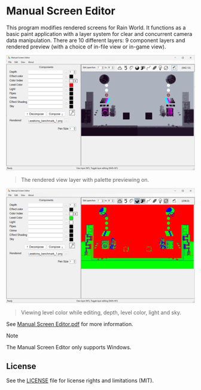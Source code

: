 # Manual Screen Editor

This program modifies rendered screens for Rain World. It functions as a basic paint application with a layer system for clear and concurrent camera data manipulation.
There are 10 different layers: 9 component layers and rendered preview (with a choice of in-file view or in-game view).

![Palette](/docs/MSE_palette.png?raw=true)
> The rendered view layer with palette previewing on.


![Level Color](/docs/MSE_geo.png?raw=true)
> Viewing level color while editing, depth, level color, light and sky.

See [Manual Screen Editor.pdf](/Manual%20Screen%20Editor.pdf) for more information.

> [!NOTE]
> The Manual Screen Editor only supports Windows.

## License

See the [LICENSE](LICENSE.md) file for license rights and limitations (MIT).
